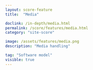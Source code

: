 ```yaml
---
layout: score-feature
title:  "Media"

doclink: /in-depth/media.html
permalink: /score/features/media.html
category: "site-score"

image: /assets/features/media.png
description: "Media handling"

tag: "Software model"
visible: true
---
```


